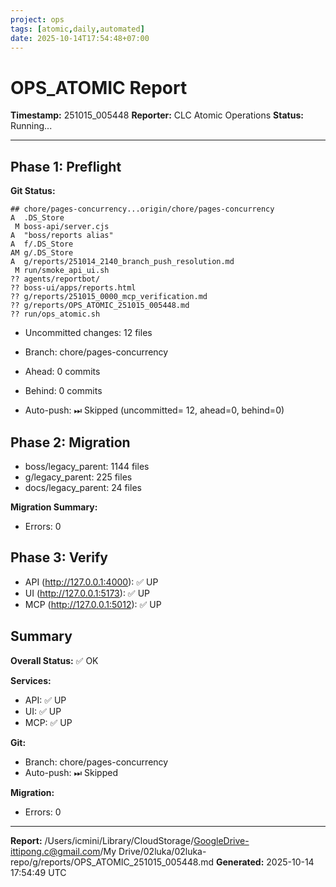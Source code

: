 ```yaml
---
project: ops
tags: [atomic,daily,automated]
date: 2025-10-14T17:54:48+07:00
---
```


# OPS_ATOMIC Report

**Timestamp:** 251015_005448
**Reporter:** CLC Atomic Operations
**Status:** Running...

---

## Phase 1: Preflight

**Git Status:**
```
## chore/pages-concurrency...origin/chore/pages-concurrency
A  .DS_Store
 M boss-api/server.cjs
A  "boss/reports alias"
A  f/.DS_Store
AM g/.DS_Store
A  g/reports/251014_2140_branch_push_resolution.md
 M run/smoke_api_ui.sh
?? agents/reportbot/
?? boss-ui/apps/reports.html
?? g/reports/251015_0000_mcp_verification.md
?? g/reports/OPS_ATOMIC_251015_005448.md
?? run/ops_atomic.sh
```

- Uncommitted changes:       12 files
- Branch: chore/pages-concurrency
- Ahead: 0 commits
- Behind: 0 commits

- Auto-push: ⏭ Skipped (uncommitted=      12, ahead=0, behind=0)

## Phase 2: Migration

- boss/legacy_parent:     1144 files
- g/legacy_parent:      225 files
- docs/legacy_parent:       24 files

**Migration Summary:**
- Errors: 0

## Phase 3: Verify

- API (http://127.0.0.1:4000): ✅ UP
- UI (http://127.0.0.1:5173): ✅ UP
- MCP (http://127.0.0.1:5012): ✅ UP

## Summary

**Overall Status:** ✅ OK

**Services:**
- API: ✅ UP
- UI: ✅ UP
- MCP: ✅ UP

**Git:**
- Branch: chore/pages-concurrency
- Auto-push: ⏭ Skipped

**Migration:**
- Errors: 0

---

**Report:** /Users/icmini/Library/CloudStorage/GoogleDrive-ittipong.c@gmail.com/My Drive/02luka/02luka-repo/g/reports/OPS_ATOMIC_251015_005448.md
**Generated:** 2025-10-14 17:54:49 UTC
